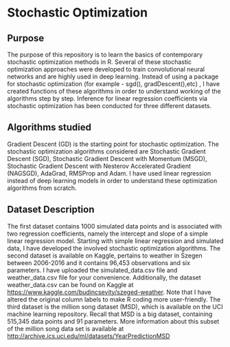 # Stochastic Optimization

## Purpose 

The purpose of this repository is to learn the basics of contemporary stochastic optimization methods in R.
Several of these stochastic optimization approaches were developed to train convolutional neural networks and are highly used in deep learning.
Instead of using a package for stochastic optimization (for example - sgd(), gradDescent(),etc) , I have created functions of these algorithms in order to understand working of the algorithms step by step.
Inference for linear regression coefficients via stochastic optimization has been conducted for three different datasets.

## Algorithms studied
Gradient Descent (GD) is the starting point for stochastic optimization.
The stochastic optimization algorithms considered are Stochastic Gradient Descent (SGD), Stochastic Gradient Descent with Momentum (MSGD), 
Stochastic Gradient Descent with Nesterov Accelerated Gradient (NAGSGD), AdaGrad, RMSProp and Adam.
I have used linear regression instead of deep learning models in order to understand these optimization algorithms from scratch. 

## Dataset Description

The first dataset contains 1000 simulated data points and is associated with two regression coefficients, 
namely the intercept and slope of a simple linear regression model. 
Starting with simple linear regression and simulated data, I have developed the involved stochastic optimization algorithms. 
The second dataset is available on Kaggle, pertains to weather in Szegen between 2006-2016 and it contains 96,453 observations and six
parameters. I have uploaded the simulated_data.csv file and weather_data.csv file for your convenience. Additionally, the dataset weather_data.csv can be found on Kaggle at https://www.kaggle.com/budincsevity/szeged-weather.
Note that I have altered the original column labels to make R coding more user-friendly.
The third dataset is the million song dataset (MSD), which is available on the UCI machine learning repository. 
Recall that MSD is a big dataset, containing 515,345 data points and 91 parameters. 
More information about this subset of the million song data set is available at
http://archive.ics.uci.edu/ml/datasets/YearPredictionMSD




